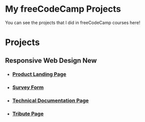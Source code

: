 # My freeCodeCamp Projects
You can see the projects that I did in freeCodeCamp courses here!

# Projects
## Responsive Web Design New
- ### [Product Landing Page](https://hashkar123.github.io/my-freecodecamp-projects/responsive-web-design-new/product-landing-page)
- ### [Survey Form](https://hashkar123.github.io/my-freecodecamp-projects/responsive-web-design-new/survey-form)
- ### [Technical Documentation Page](https://hashkar123.github.io/my-freecodecamp-projects/responsive-web-design-new/technical-documentation-page)
- ### [Tribute Page](https://hashkar123.github.io/my-freecodecamp-projects/responsive-web-design-new/tribute-page)

